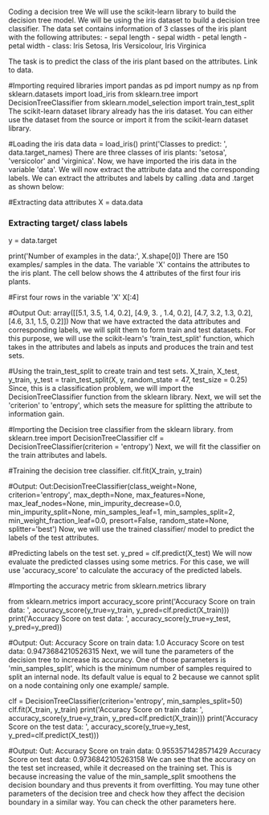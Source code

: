 Coding a decision tree
We will use the scikit-learn library to build the decision tree model. We will be using the iris dataset to build a decision tree classifier. The data set contains information of 3 classes of the iris plant with the following attributes: - sepal length - sepal width - petal length - petal width - class: Iris Setosa, Iris Versicolour, Iris Virginica

The task is to predict the class of the iris plant based on the attributes. Link to data.

#Importing required libraries
import pandas as pd
import numpy as np
from sklearn.datasets import load_iris
from sklearn.tree import DecisionTreeClassifier
from sklearn.model_selection import train_test_split
The scikit-learn dataset library already has the iris dataset. You can either use the dataset from the source or import it from the scikit-learn dataset library.

#Loading the iris data
data = load_iris()
print('Classes to predict: ', data.target_names)
There are three classes of iris plants: 'setosa', 'versicolor' and 'virginica'. Now, we have imported the iris data in the variable 'data'. We will now extract the attribute data and the corresponding labels. We can extract the attributes and labels by calling .data and .target as shown below:

#Extracting data attributes
X = data.data
### Extracting target/ class labels
y = data.target

print('Number of examples in the data:', X.shape[0])
There are 150 examples/ samples in the data. The variable 'X' contains the attributes to the iris plant. The cell below shows the 4 attributes of the first four iris plants.

#First four rows in the variable 'X'
X[:4]

#Output
Out: array([[5.1, 3.5, 1.4, 0.2],
       [4.9, 3. , 1.4, 0.2],
       [4.7, 3.2, 1.3, 0.2],
       [4.6, 3.1, 1.5, 0.2]])
Now that we have extracted the data attributes and corresponding labels, we will split them to form train and test datasets. For this purpose, we will use the scikit-learn's 'train_test_split' function, which takes in the attributes and labels as inputs and produces the train and test sets.

#Using the train_test_split to create train and test sets.
X_train, X_test, y_train, y_test = train_test_split(X, y, random_state = 47, test_size = 0.25)
Since, this is a classification problem, we will import the DecisionTreeClassifier function from the sklearn library. Next, we will set the 'criterion' to 'entropy', which sets the measure for splitting the attribute to information gain.

#Importing the Decision tree classifier from the sklearn library.
from sklearn.tree import DecisionTreeClassifier
clf = DecisionTreeClassifier(criterion = 'entropy')
Next, we will fit the classifier on the train attributes and labels.

#Training the decision tree classifier. 
clf.fit(X_train, y_train)

#Output:
Out:DecisionTreeClassifier(class_weight=None, criterion='entropy', max_depth=None,
            max_features=None, max_leaf_nodes=None,
            min_impurity_decrease=0.0, min_impurity_split=None,
            min_samples_leaf=1, min_samples_split=2,
            min_weight_fraction_leaf=0.0, presort=False, random_state=None,
            splitter='best')
Now, we will use the trained classifier/ model to predict the labels of the test attributes.

#Predicting labels on the test set.
y_pred =  clf.predict(X_test)
We will now evaluate the predicted classes using some metrics. For this case, we will use 'accuracy_score' to calculate the accuracy of the predicted labels.

#Importing the accuracy metric from sklearn.metrics library

from sklearn.metrics import accuracy_score
print('Accuracy Score on train data: ', accuracy_score(y_true=y_train, y_pred=clf.predict(X_train)))
print('Accuracy Score on test data: ', accuracy_score(y_true=y_test, y_pred=y_pred))

#Output:
Out: Accuracy Score on train data:  1.0
    Accuracy Score on test data:  0.9473684210526315
Next, we will tune the parameters of the decision tree to increase its accuracy. One of those parameters is 'min_samples_split', which is the minimum number of samples required to split an internal node. Its default value is equal to 2 because we cannot split on a node containing only one example/ sample.

clf = DecisionTreeClassifier(criterion='entropy', min_samples_split=50)
clf.fit(X_train, y_train)
print('Accuracy Score on train data: ', accuracy_score(y_true=y_train, y_pred=clf.predict(X_train)))
print('Accuracy Score on the test data: ', accuracy_score(y_true=y_test, y_pred=clf.predict(X_test)))

#Output:
Out: Accuracy Score on train data:  0.9553571428571429
    Accuracy Score on test data:  0.9736842105263158
We can see that the accuracy on the test set increased, while it decreased on the training set. This is because increasing the value of the min_sample_split smoothens the decision boundary and thus prevents it from overfitting. You may tune other parameters of the decision tree and check how they affect the decision boundary in a similar way. You can check the other parameters here.
